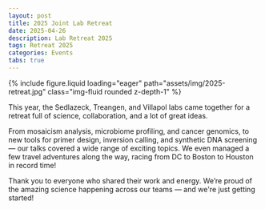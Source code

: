 ```yaml
---
layout: post
title: 2025 Joint Lab Retreat
date: 2025-04-26
description: Lab Retreat 2025
tags: Retreat 2025
categories: Events
tabs: true
---
```



{% include figure.liquid loading="eager" path="assets/img/2025-retreat.jpg" class="img-fluid rounded z-depth-1" %}


This year, the Sedlazeck, Treangen, and Villapol labs came together for a retreat full of science, collaboration, and a lot of great ideas.

From mosaicism analysis, microbiome profiling, and cancer genomics, to new tools for primer design, inversion calling, and synthetic DNA screening — our talks covered a wide range of exciting topics. We even managed a few travel adventures along the way, racing from DC to Boston to Houston in record time!

Thank you to everyone who shared their work and energy. We’re proud of the amazing science happening across our teams — and we're just getting started!

